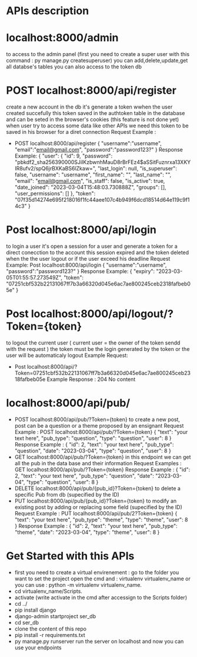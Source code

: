 # APIs description 
# localhost:8000/admin
to access to the admin panel (first you need to create a super user with this command : py manage.py createsuperuser) you can add,delete,update,get all databse's tables
you can also access to the token db 

# POST localhost:8000/api/register
create a new account in the db it's generate a token wwhen the user created succefully this token saved in the authtoken table in the database and can be seted in the browser's
cookies (this feature is not done yet) when user try to access some data like other APIs we need this token to be saved in his browser for a diret connection 
Request Example : 
* POST localhost:8000/api/register
{
    "username":"username",
    "email":"email@gmail.com",
    "password":"password123?"
}
Response Example: 
{
    "user": {
        "id": 9,
        "password": "pbkdf2_sha256$390000$SJiIKzbwnhMauD8rBrFEz4$aSSitFuznrxa13XKYIR8ufv2/spQ6jrBXKaBS6lZkaw=",
        "last_login": null,
        "is_superuser": false,
        "username": "username",
        "first_name": "",
        "last_name": "",
        "email": "email@gmail.com",
        "is_staff": false,
        "is_active": true,
        "date_joined": "2023-03-04T15:48:03.730888Z",
        "groups": [],
        "user_permissions": []
    },
    "token": "07f35d14274e695f218016f1fc44aee107c4b949f6dcd18514d64e119c9f14c3"
}

# Post localhost:8000/api/login
to login a user it's open a session for a user and generate a token for a direct conecction to the account this session expired and the token deleted when the the user logout or
if the user exceed his deadline 
Request Example:
Post localhost:8000/api/login
{
    "username":"username",
    "password":"password123?"
}
Response Example:
{
    "expiry": "2023-03-05T01:55:57.273549Z",
    "token": "07251cbf532b22131067ff7b3a66320d045e6ac7ae800245ceb2318fafbeb05e"
}

# Post localhost:8000/api/logout/?Token={token}
to logout the current user ( current user = the owner of the token sendd with the request ) the token must be the login generated by the token or the user will be automaticaly
logout
Example Request: 
* Post localhost:8000/api/?Token=07251cbf532b22131067ff7b3a66320d045e6ac7ae800245ceb2318fafbeb05e
Example Response : 
204 No content 

# localhost:8000/api/pub/
* POST localhost:8000/api/pub/?Token={token}
to create a new post, post can be a question or a theme proposed by an ensignant
Request Example : 
POST localhost:8000/api/pub/?Token={token}
{
        "text": "your text here",
        "pub_type": "question",
        "type": "question",
        "user": 8
}
Response Example : 
{
    "id": 2,
    "text": "your text here",
    "pub_type": "question",
    "date": "2023-03-04",
    "type": "question",
    "user": 8
}
* GET localhost:8000/api/pub/?Token={token}
in this endpoint we can get all the pub in the data base and their information 
Request Examples : 
GET localhost:8000/api/pub/?Token={token}
Response Example : 
{
        "id": 2,
        "text": "your text here",
        "pub_type": "question",
        "date": "2023-03-04",
        "type": "question",
        "user": 8
}
* DELETE localhost:8000/api/pub/{pub_id}?Token={token}
to delete a specific Pub from db (supecified by the ID) 
* PUT localhost:8000/api/pub/{pub_id}?Token={token}
to modify an existing post by adding or replacing some field (supecified by the ID) 
Request Example : 
PUT localhost:8000/api/pub/2?Token={token}
{
        "text": "your text here",
        "pub_type": "theme",
        "type": "theme",
        "user": 8
}
Response Example :
{
    "id": 2,
    "text": "your text here",
    "pub_type": "theme",
    "date": "2023-03-04",
    "type": "theme",
    "user": 8
}
# Get Started with this APIs 
* first you need to create a virtual envirenement : go to the folder you want to set the project open the cmd and : 
virtualenv virtualenv_name or you can use : python -m virtualenv virtualenv_name.
* cd virtualenv_name/Scripts.
* activate (write activate in the cmd after accessign to the Scripts folder)
* cd ../
* pip install django  
* django-admin startproject ser_db
* cd ser_db
* clone the content of this repo 
* pip install -r requirements.txt
* py manage.py runserver 
run the server on localhost and now you can use your endpoints
